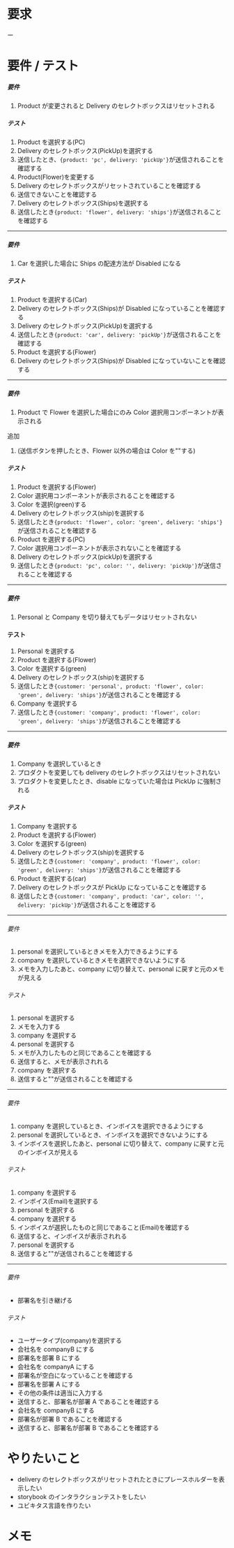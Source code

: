 # 要求

ー

# 要件 / テスト

##### 要件

1. Product が変更されると Delivery のセレクトボックスはリセットされる

##### テスト

1. Product を選択する(PC)
1. Delivery のセレクトボックス(PickUp)を選択する
1. 送信したとき、`{product: 'pc', delivery: 'pickUp'}`が送信されることを確認する
1. Product(Flower)を変更する
1. Delivery のセレクトボックスがリセットされていることを確認する
1. 送信できないことを確認する
1. Delivery のセレクトボックス(Ships)を選択する
1. 送信したとき`{product: 'flower', delivery: 'ships'}`が送信されることを確認する

---

##### 要件

1. Car を選択した場合に Ships の配達方法が Disabled になる

##### テスト

1. Product を選択する(Car)
2. Delivery のセレクトボックス(Ships)が Disabled になっていることを確認する
3. Delivery のセレクトボックス(PickUp)を選択する
4. 送信したとき`{product: 'car', delivery: 'pickUp'}`が送信されることを確認する
5. Product を選択する(Flower)
6. Delivery のセレクトボックス(Ships)が Disabled になっていないことを確認する

---

##### 要件

1. Product で Flower を選択した場合にのみ Color 選択用コンポーネントが表示される

追加

1. (送信ボタンを押したとき、Flower 以外の場合は Color を""する)

##### テスト

1. Product を選択する(Flower)
2. Color 選択用コンポーネントが表示されることを確認する
3. Color を選択(green)する
4. Delivery のセレクトボックス(ship)を選択する
5. 送信したとき`{product: 'flower', color: 'green', delivery: 'ships'}`が送信されることを確認する
6. Product を選択する(PC)
7. Color 選択用コンポーネントが表示されないことを確認する
8. Delivery のセレクトボックス(pickUp)を選択する
9. 送信したとき`{product: 'pc', color: '', delivery: 'pickUp'}`が送信されることを確認する

---

##### 要件

1. Personal と Company を切り替えてもデータはリセットされない

#### テスト

1. Personal を選択する
2. Product を選択する(Flower)
3. Color を選択する(green)
4. Delivery のセレクトボックス(ship)を選択する
5. 送信したとき`{customer: 'personal', product: 'flower', color: 'green', delivery: 'ships'}`が送信されることを確認する
6. Company を選択する
7. 送信したとき`{customer: 'company', product: 'flower', color: 'green', delivery: 'ships'}`が送信されることを確認する

---

##### 要件

1. Company を選択しているとき
2. プロダクトを変更しても delivery のセレクトボックスはリセットされない
3. プロダクトを変更したとき、disable になっていた場合は PickUp に強制される

##### テスト

1. Company を選択する
2. Product を選択する(Flower)
3. Color を選択する(green)
4. Delivery のセレクトボックス(ship)を選択する
5. 送信したとき`{customer: 'company', product: 'flower', color: 'green', delivery: 'ships'}`が送信されることを確認する
6. Product を選択する(car)
7. Delivery のセレクトボックスが PickUp になっていることを確認する
8. 送信したとき`{customer: 'company', product: 'car', color: '', delivery: 'pickUp'}`が送信されることを確認する

---

###### 要件

1. personal を選択しているときメモを入力できるようにする
2. company を選択しているときメモを選択できないようにする
3. メモを入力したあと、company に切り替えて、personal に戻すと元のメモが見える

###### テスト

1. personal を選択する
2. メモを入力する
3. company を選択する
4. personal を選択する
5. メモが入力したものと同じであることを確認する
6. 送信すると、メモが表示されれる
7. company を選択する
8. 送信すると""が送信されることを確認する

---

###### 要件

1. company を選択しているとき、インボイスを選択できるようにする
2. personal を選択しているとき、インボイスを選択できないようにする
3. インボイスを選択したあと、personal に切り替えて、company に戻すと元のインボイスが見える

###### テスト

1. company を選択する
2. インボイス(Email)を選択する
3. personal を選択する
4. company を選択する
5. インボイスが選択したものと同じであること(Email)を確認する
6. 送信すると、インボイスが表示されれる
7. personal を選択する
8. 送信すると""が送信されることを確認する

---

###### 要件

- 部署名を引き継げる

###### テスト

- ユーザータイプ(company)を選択する
- 会社名を companyB にする
- 部署名を部署 B にする
- 会社名を companyA にする
- 部署名が空白になっていることを確認する
- 部署名を部署 A にする
- その他の条件は適当に入力する
- 送信すると、部署名が部署 A であることを確認する
- 会社名を companyB にする
- 部署名が部署 B であることを確認する
- 送信すると、部署名が部署 B であることを確認する

# やりたいこと

- delivery のセレクトボックスがリセットされたときにプレースホルダーを表示したい
- storybook のインタラクションテストをしたい
- ユビキタス言語を作りたい

# メモ
